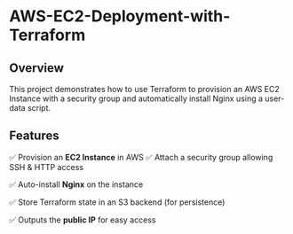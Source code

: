 # AWS-EC2-Deployment-with-Terraform

## Overview 
This project demonstrates how to use Terraform to provision an AWS EC2 Instance with a security group and automatically install Nginx using a user-data script. 

## Features 
:white_check_mark: Provision an **EC2 Instance** in AWS
:white_check_mark: Attach a security group allowing SSH & HTTP access 

:white_check_mark: Auto-install **Nginx** on the instance

:white_check_mark: Store Terraform state in an S3 backend (for persistence) 

:white_check_mark: Outputs the **public IP** for easy access
